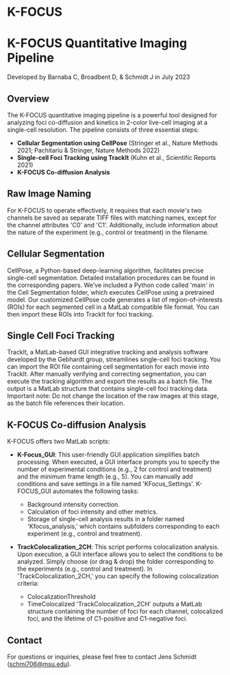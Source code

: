# K-FOCUS

# K-FOCUS Quantitative Imaging Pipeline
Developed by Barnaba C, Broadbent D, & Schmidt J in July 2023

## Overview
The K-FOCUS quantitative imaging pipeline is a powerful tool designed for analyzing foci co-diffusion and kinetics in 2-color live-cell imaging at a single-cell resolution. The pipeline consists of three essential steps:

- **Cellular Segmentation using CellPose** (Stringer et al., Nature Methods 2021; Pachitariu & Stringer, Nature Methods 2022)
- **Single-cell Foci Tracking using TrackIt** (Kuhn et al., Scientific Reports 2021)
- **K-FOCUS Co-diffusion Analysis**

## Raw Image Naming
For K-FOCUS to operate effectively, it requires that each movie's two channels be saved as separate TIFF files with matching names, except for the channel attributes 'C0' and 'C1'. Additionally, include information about the nature of the experiment (e.g., control or treatment) in the filename.

## Cellular Segmentation
CellPose, a Python-based deep-learning algorithm, facilitates precise single-cell segmentation. Detailed installation procedures can be found in the corresponding papers. We've included a Python code called 'main' in the Cell Segmentation folder, which executes CellPose using a pretrained model. Our customized CellPose code generates a list of region-of-interests (ROIs) for each segmented cell in a MatLab compatible file format. You can then import these ROIs into TrackIt for foci tracking.

## Single Cell Foci Tracking
TrackIt, a MatLab-based GUI integrative tracking and analysis software developed by the Gebhardt group, streamlines single-cell foci tracking. You can import the ROI file containing cell segmentation for each movie into TrackIt. After manually verifying and correcting segmentation, you can execute the tracking algorithm and export the results as a batch file. The output is a MatLab structure that contains single-cell foci tracking data. Important note: Do not change the location of the raw images at this stage, as the batch file references their location.

## K-FOCUS Co-diffusion Analysis
K-FOCUS offers two MatLab scripts:

- **K-Focus_GUI**: This user-friendly GUI application simplifies batch processing. When executed, a GUI interface prompts you to specify the number of experimental conditions (e.g., 2 for control and treatment) and the minimum frame length (e.g., 5). You can manually add conditions and save settings in a file named 'KFocus_Settings'. K-FOCUS_GUI automates the following tasks:
   - Background intensity correction.
   - Calculation of foci intensity and other metrics.
   - Storage of single-cell analysis results in a folder named 'Kfocus_analysis,' which contains subfolders corresponding to each experiment (e.g., control and treatment).

- **TrackColocalization_2CH**: This script performs colocalization analysis. Upon execution, a GUI interface allows you to select the conditions to be analyzed. Simply choose (or drag & drop) the folder corresponding to the experiments (e.g., control and treatment). In 'TrackColocalization_2CH,' you can specify the following colocalization criteria:
   - ColocalizationThreshold
   - TimeColocalized 
   'TrackColocalization_2CH' outputs a MatLab structure containing the number of foci for each channel, colocalized foci, and the lifetime of C1-positive and C1-negative foci.

## Contact
For questions or inquiries, please feel free to contact Jens Schmidt (schmi706@msu.edu).
